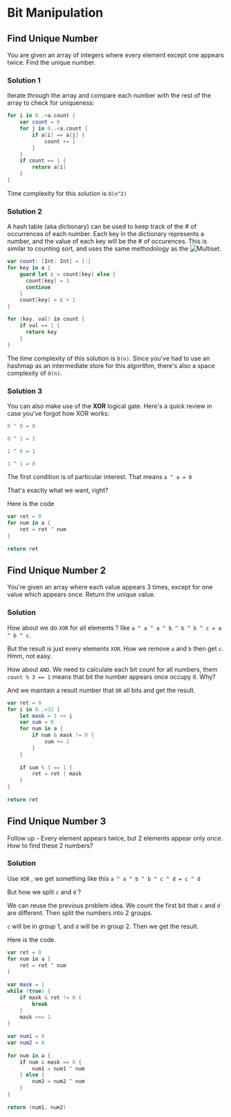 # Bit Manipulation

## Find Unique Number

You are given an array of integers where every element except one appears twice. Find the unique number.

### Solution 1

Iterate through the array and compare each number with the rest of the array to check for uniqueness:

```swift
for i in 0..<a.count {
    var count = 0
    for j in 0..<a.count {
        if a[i] == a[j] {
            count += 1
        }
    }
    if count == 1 {
        return a[i]
    }
}
```

Time complexity for this solution is `O(n^2)` 

### Solution 2

A hash table (aka dictionary) can be used to keep track of the # of occurrences of each number. Each key in the dictionary represents a number, and the value of each key will be the # of occurences. This is similar to counting sort, and uses the same methodology as the ![Multiset](https://github.com/raywenderlich/swift-algorithm-club/tree/master/Multiset).


```swift
var count: [Int: Int] = [:]
for key in a {
	guard let c = count[key] else {
      count[key] = 1
      continue
	}
	count[key] = c + 1
}

for (key, val) in count {
	if val == 1 {
      return key
	}
}
```

The time complexity of this solution is `O(n)`. Since you've had to use an hashmap as an intermediate store for this algorithm, there's also a space complexity of `O(n)`.

### Solution 3

You can also make use of the **XOR** logical gate. Here's a quick review in case you've forgot how XOR works:

```swift
0 ^ 0 = 0

0 ^ 1 = 1

1 ^ 0 = 1

1 ^ 1 = 0
```

The first condition is of particular interest. That means `a ^ a = 0`

That's exactly what we want, right?

Here is the code

```swift
var ret = 0
for num in a {
	ret = ret ^ num
}
        
return ret
```

## Find Unique Number 2

You're given an array where each value appears 3 times, except for one value which appears once. Return the unique value.

### Solution

How about we do `XOR` for all elements ? like `a ^ a ^ a ^ b ^ b ^ b ^ c = a ^ b ^ c`.

But the result is just every elements `XOR`. How we remove `a` and `b` then get `c`. Hmm, not easy.

How about `AND`. We need to calculate each bit count for all numbers, them `count % 3 == 1` means that bit the number appears once occupy it. Why?

And we maintain a result number that `OR` all bits and get the result.

```swift
var ret = 0
for i in 0..<32 {
	let mask = 1 << i
	var sum = 0
	for num in a {
		if num & mask != 0 {
			sum += 1
		}
	}
            
	if sum % 3 == 1 {
		ret = ret | mask
	}
}
        
return ret
```




## Find Unique Number 3

Follow up - Every element appears twice, but 2 elements appear only once. How to find these 2 numbers?

### Solution

Use `XOR`  , we get something like this `a ^ a ^ b ^ b ^ c ^ d = c ^ d`

But how we split `c` and `d` ?

We can reuse the previous problem idea. We count the first bit that `c` and `d` are different. Then split the numbers into 2 groups. 

`c` will be in group 1, and `d` will be in group 2. Then we get the result.

Here is the code.

```swift
var ret = 0
for num in a {
	ret = ret ^ num
}
        
var mask = 1
while (true) {
	if mask & ret != 0 {
		break
	}
	mask <<= 1
}
        
var num1 = 0
var num2 = 0
        
for num in a {
	if num & mask == 0 {
		num1 = num1 ^ num
	} else {
		num2 = num2 ^ num
	}
}
        
return (num1, num2)
```




